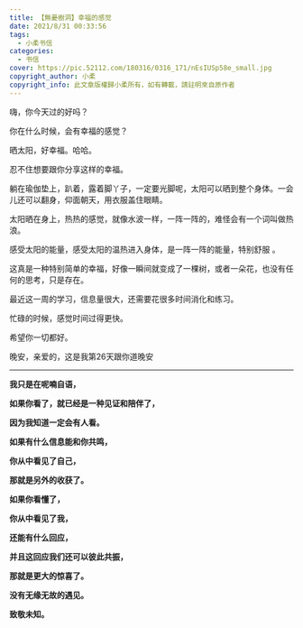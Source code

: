 ```yaml
---
title: 【無憂樹洞】幸福的感觉
date: 2021/8/31 00:33:56
tags:
  - 小柔书信
categories:
  - 书信
cover: https://pic.52112.com/180316/0316_171/nEsIUSp58e_small.jpg
copyright_author: 小柔
copyright_info: 此文章版權歸小柔所有，如有轉載，請註明來自原作者
---
```


嗨，你今天过的好吗？

你在什么时候，会有幸福的感觉？

晒太阳，好幸福。哈哈。

忍不住想要跟你分享这样的幸福。

躺在瑜伽垫上，趴着，露着脚丫子，一定要光脚呢，太阳可以晒到整个身体。一会儿还可以翻身，仰面朝天，用衣服盖住眼睛。

太阳晒在身上，热热的感觉，就像水波一样，一阵一阵的，难怪会有一个词叫做热浪。

感受太阳的能量，感受太阳的温热进入身体，是一阵一阵的能量，特别舒服 。

这真是一种特别简单的幸福，好像一瞬间就变成了一棵树，或者一朵花，也没有任何的思考，只是存在。


最近这一周的学习，信息量很大，还需要花很多时间消化和练习。

忙碌的时候，感觉时间过得更快。

希望你一切都好。

晚安，亲爱的，这是我第26天跟你道晚安

---
**我只是在呢喃自语，**

**如果你看了，就已经是一种见证和陪伴了，**

**因为我知道一定会有人看。**

**如果有什么信息能和你共鸣，**

**你从中看见了自己，**

**那就是另外的收获了。**

**如果你看懂了，**

**你从中看见了我，**

**还能有什么回应，**

**并且这回应我们还可以彼此共振，**

**那就是更大的惊喜了。**

**没有无缘无故的遇见。**

**致敬未知。**